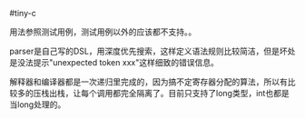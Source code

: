 #tiny-c

用法参照测试用例，测试用例以外的应该都不支持。。

parser是自己写的DSL，用深度优先搜索，这样定义语法规则比较简洁，但是坏处是没法提示"unexpected token xxx"这样细致的错误信息。

解释器和编译器都是一次递归里完成的，因为搞不定寄存器分配的算法，所以有比较多的压栈出栈，让每个调用都完全隔离了。目前只支持了long类型，int也都是当long处理的。